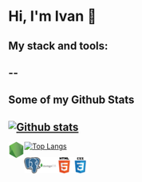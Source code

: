 # Hi, I'm Ivan 👋

## My stack and tools:
--
--



## Some of my Github Stats
[![Github stats](https://github-readme-stats.vercel.app/api?username=transformator98&theme=dark&show_icons=true&include_all_commits=true)](https://github.com/transformator98/github-readme-stats)
--
[![Top Langs](https://github-readme-stats.vercel.app/api/top-langs/?username=transformator98&theme=dark&layout=compact)](https://github.com/transformator98/github-readme-stats)
<img align="left" alt="Node.js" width="32px" src="https://raw.githubusercontent.com/github/explore/80688e429a7d4ef2fca1e82350fe8e3517d3494d/topics/nodejs/nodejs.png" />

<img align="left" alt="PostgreSQL" width="32px" src="https://raw.githubusercontent.com/github/explore/80688e429a7d4ef2fca1e82350fe8e3517d3494d/topics/postgresql/postgresql.png" />

<img align="left" alt="MongoDB" width="32px" src="https://raw.githubusercontent.com/github/explore/80688e429a7d4ef2fca1e82350fe8e3517d3494d/topics/mongodb/mongodb.png" />

<img align="left" alt="HTML5" width="32px" src="https://raw.githubusercontent.com/github/explore/80688e429a7d4ef2fca1e82350fe8e3517d3494d/topics/html/html.png" />

<img align="left" alt="CSS3" width="32px" src="https://raw.githubusercontent.com/github/explore/80688e429a7d4ef2fca1e82350fe8e3517d3494d/topics/css/css.png" />

